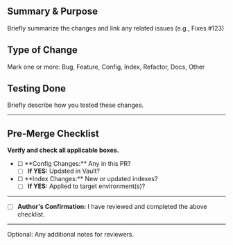 ## Summary & Purpose
Briefly summarize the changes and link any related issues (e.g., Fixes #123)

## Type of Change
Mark one or more: Bug, Feature, Config, Index, Refactor, Docs, Other


## Testing Done
Briefly describe how you tested these changes.

---

## Pre-Merge Checklist
**Verify and check all applicable boxes.**

- [ ] <!-- Optional --> **Config Changes:** Any in this PR?
  - [ ] **If YES:** Updated in Vault?

- [ ] <!-- Optional --> **Index Changes:** New or updated indexes?
  - [ ] **If YES:** Applied to target environment(s)?

---

- [ ] **Author's Confirmation:** I have reviewed and completed the above checklist.

---
Optional: Any additional notes for reviewers.
